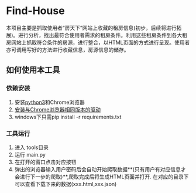 # Find-House

本项目主要是抓取使用者“房天下”网站上收藏的租房信息(初步，后续将进行拓展)。进行分析，找出最符合使用者需求的租房条件。利用这些租房条件到各大租房网站上抓取符合条件的房源，进行整合，以HTML页面的方式进行呈现。使用者亦可调用写好的方法进行收藏信息，房源信息的储存。

## 如何使用本工具

### 依赖安装

1. 安装[python3](https://www.python.org/downloads/)和Chrome浏览器
2. [安装与Chrome浏览器相同版本的驱动](http://chromedriver.storage.googleapis.com/index.html)
3. windows下只需pip install -r requirements.txt

### 工具运行

1. 进入 tools目录
2. 运行  main.py
3. 在打开的窗口点击对应按钮
4. 弹出的浏览器输入用户密码后会自动开始爬取数据**(只有用户有对应信息才会进行下一步的爬取)**,爬取完成后将生成HTML页面并打开. 在对应的目录下可以查看下载下来的数据(xxx.html,xxx.json)
